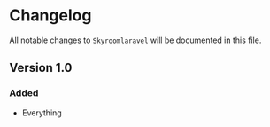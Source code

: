 # Changelog

All notable changes to `Skyroomlaravel` will be documented in this file.

## Version 1.0

### Added
- Everything
